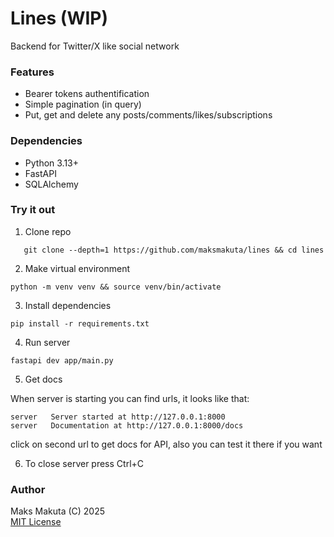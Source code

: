 # Lines (WIP)

 Backend for Twitter/X like social network

### Features

- Bearer tokens authentification
- Simple pagination (in query)
- Put, get and delete any posts/comments/likes/subscriptions

### Dependencies

- Python 3.13+
- FastAPI
- SQLAlchemy

### Try it out

1. Clone repo

 ```
    git clone --depth=1 https://github.com/maksmakuta/lines && cd lines
 ```

2. Make virtual environment

 ```
 python -m venv venv && source venv/bin/activate 
 ```

3. Install dependencies

 ```
 pip install -r requirements.txt
 ```

4. Run server

 ```
 fastapi dev app/main.py
 ```

5. Get docs

When server is starting you can find urls, it looks like that:

 ```
 server   Server started at http://127.0.0.1:8000
 server   Documentation at http://127.0.0.1:8000/docs
 ```

click on second url to get docs for API, also you can test it there if you want

6. To close server press Ctrl+C

### Author
 Maks Makuta (C) 2025  
 [MIT License](license.md)
